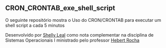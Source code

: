 ## CRON_CRONTAB_exe_shell_script
O seguinte repositório mostra o Uso do CRON/CRONTAB para executar um shell script a cada 5 minutos

Desenvolvido por [Shelly Leal](https://github.com/ShellyLeal05) como nota complementar na disciplina de Sistemas Operacionais I ministrado pelo professor [Hebert Rocha](https://github.com/hbgit)
